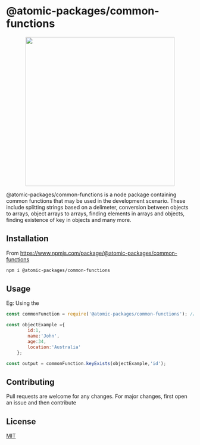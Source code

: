 # @atomic-packages/common-functions

<p align="center">
  <img width="400" height="400" src="https://user-images.githubusercontent.com/81478885/201429388-60724ded-01ab-4446-b0c9-08d1dd3f2909.png">
</p>


@atomic-packages/common-functions is a node package containing common functions that may be used in the development scenario. These include splitting strings based on a delimeter, conversion between objects to arrays, object arrays to arrays, finding elements in arrays and objects, finding existence of key in objects and many more.

## Installation

From https://www.npmjs.com/package/@atomic-packages/common-functions

```bash
npm i @atomic-packages/common-functions
```

## Usage

Eg: Using the 
```javascript
const commonFunction = require('@atomic-packages/common-functions'); // at top of file require the package

const objectExample ={
        id:1,
        name:'John',
        age:34,
        location:'Australia'
    };

const output = commonFunction.keyExists(objectExample,'id');
```

## Contributing

Pull requests are welcome for any changes. For major changes, first open an issue and then contribute

## License

[MIT](https://choosealicense.com/licenses/mit/)
